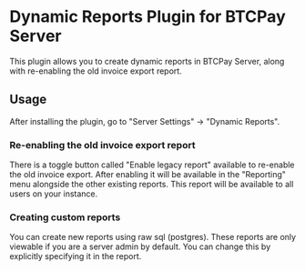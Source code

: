 ﻿# Dynamic Reports Plugin for BTCPay Server
This plugin allows you to create dynamic reports in BTCPay Server, along with re-enabling the old invoice export report.

## Usage
After installing the plugin, go to "Server Settings" -> "Dynamic Reports".

### Re-enabling the old invoice export report
There is a toggle button called "Enable legacy report" available to re-enable the old invoice export. After enabling it will be available in the "Reporting" menu alongside the other existing reports. This report will be available to all users on your instance.

### Creating custom reports
You can create new reports using raw sql (postgres). These reports are only viewable if you  are a server admin by default. You can change this by explicitly specifying it in the report.

